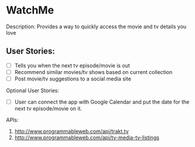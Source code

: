 # WatchMe

Description: Provides a way to quickly access the movie and tv details you love 

## User Stories: 
- [ ] Tells you when the next tv episode/movie is out 
- [ ] Recommend similar movies/tv shows based on current collection 
- [ ] Post movie/tv suggestions to a social media site 

Optional User Stories:
- [ ] User can connect the app with Google Calendar and put the date for the next tv episode/movie on it.

APIs:
1. http://www.programmableweb.com/api/trakt.tv
2. http://www.programmableweb.com/api/tv-media-tv-listings
